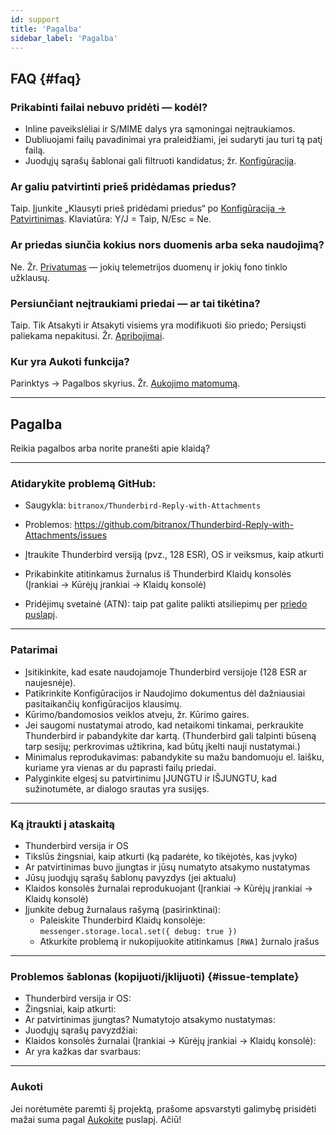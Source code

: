 ```yaml
---
id: support
title: 'Pagalba'
sidebar_label: 'Pagalba'
---
```


## FAQ {#faq}

### Prikabinti failai nebuvo pridėti — kodėl?

- Inline paveikslėliai ir S/MIME dalys yra sąmoningai neįtraukiamos.
- Dubliuojami failų pavadinimai yra praleidžiami, jei sudaryti jau turi tą patį failą.
- Juodųjų sąrašų šablonai gali filtruoti kandidatus; žr. [Konfigūracija](configuration#blacklist-glob-patterns).

### Ar galiu patvirtinti prieš pridėdamas priedus?

Taip. Įjunkite „Klausyti prieš pridėdami priedus“ po [Konfigūracija → Patvirtinimas](configuration#confirmation). Klaviatūra: Y/J = Taip, N/Esc = Ne.

### Ar priedas siunčia kokius nors duomenis arba seka naudojimą?

Ne. Žr. [Privatumas](privacy) — jokių telemetrijos duomenų ir jokių fono tinklo užklausų.

### Persiunčiant neįtraukiami priedai — ar tai tikėtina?

Taip. Tik Atsakyti ir Atsakyti visiems yra modifikuoti šio priedo; Persiųsti paliekama nepakitusi. Žr. [Apribojimai](usage#limitations).

### Kur yra Aukoti funkcija?

Parinktys → Pagalbos skyrius. Žr. [Aukojimo matomumą](configuration#donation-visibility).

---

## Pagalba

Reikia pagalbos arba norite pranešti apie klaidą?

---

### Atidarykite problemą GitHub:

- Saugykla: `bitranox/Thunderbird-Reply-with-Attachments`
- Problemos: https://github.com/bitranox/Thunderbird-Reply-with-Attachments/issues
- Įtraukite Thunderbird versiją (pvz., 128 ESR), OS ir veiksmus, kaip atkurti
- Prikabinkite atitinkamus žurnalus iš Thunderbird Klaidų konsolės (Įrankiai → Kūrėjų įrankiai → Klaidų konsolė)

- Pridėjimų svetainė (ATN): taip pat galite palikti atsiliepimų per [priedo puslapį](https://addons.thunderbird.net/thunderbird/addon/reply-with-attachments).

---

### Patarimai

- Įsitikinkite, kad esate naudojamoje Thunderbird versijoje (128 ESR ar naujesnėje).
- Patikrinkite Konfigūracijos ir Naudojimo dokumentus dėl dažniausiai pasitaikančių konfigūracijos klausimų.
- Kūrimo/bandomosios veiklos atveju, žr. Kūrimo gaires.
- Jei saugomi nustatymai atrodo, kad netaikomi tinkamai, perkraukite Thunderbird ir pabandykite dar kartą. (Thunderbird gali talpinti būseną tarp sesijų; perkrovimas užtikrina, kad būtų įkelti nauji nustatymai.)
- Minimalus reprodukavimas: pabandykite su mažu bandomuoju el. laišku, kuriame yra vienas ar du paprasti failų priedai.
- Palyginkite elgesį su patvirtinimu ĮJUNGTU ir IŠJUNGTU, kad sužinotumėte, ar dialogo srautas yra susijęs.

---

### Ką įtraukti į ataskaitą

- Thunderbird versija ir OS
- Tikslūs žingsniai, kaip atkurti (ką padarėte, ko tikėjotės, kas įvyko)
- Ar patvirtinimas buvo įjungtas ir jūsų numatyto atsakymo nustatymas
- Jūsų juodųjų sąrašų šablonų pavyzdys (jei aktualu)
- Klaidos konsolės žurnalai reprodukuojant (Įrankiai → Kūrėjų įrankiai → Klaidų konsolė)
- Įjunkite debug žurnalaus rašymą (pasirinktinai):
  - Paleiskite Thunderbird Klaidų konsolėje: `messenger.storage.local.set({ debug: true })`
  - Atkurkite problemą ir nukopijuokite atitinkamus `[RWA]` žurnalo įrašus

---

### Problemos šablonas (kopijuoti/įklijuoti) {#issue-template}

- Thunderbird versija ir OS:
- Žingsniai, kaip atkurti:
- Ar patvirtinimas įjungtas? Numatytojo atsakymo nustatymas:
- Juodųjų sąrašų pavyzdžiai:
- Klaidos konsolės žurnalai (Įrankiai → Kūrėjų įrankiai → Klaidų konsolė):
- Ar yra kažkas dar svarbaus:

---

### Aukoti

Jei norėtumėte paremti šį projektą, prašome apsvarstyti galimybę prisidėti mažai suma pagal [Aukokite](donation) puslapį. Ačiū!
